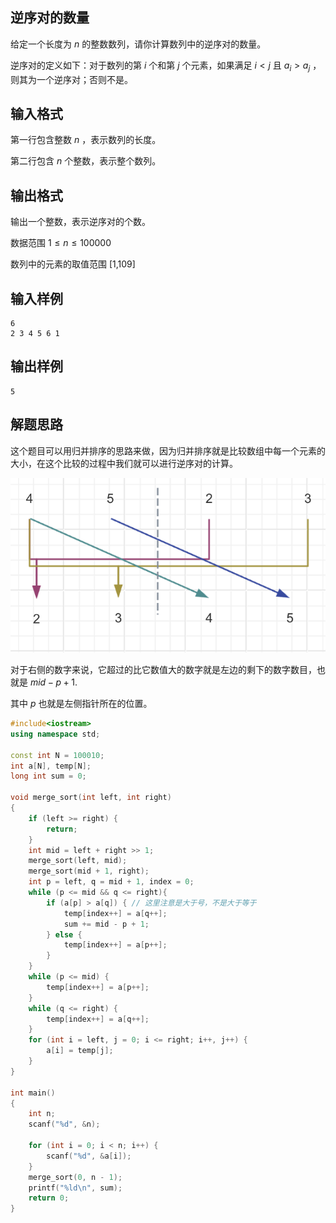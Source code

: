 ## 逆序对的数量

给定一个长度为 $n$ 的整数数列，请你计算数列中的逆序对的数量。

逆序对的定义如下：对于数列的第 $i$ 个和第 $j$ 个元素，如果满足 $i < j$ 且 $a_i > a_j$ ，则其为一个逆序对；否则不是。

## 输入格式

第一行包含整数 $n$ ，表示数列的长度。

第二行包含 $n$ 个整数，表示整个数列。

## 输出格式

输出一个整数，表示逆序对的个数。

数据范围
$1\le n\le 100000$

数列中的元素的取值范围 [1,109]

## 输入样例

```
6
2 3 4 5 6 1
```

## 输出样例

```
5
```

## 解题思路

这个题目可以用归并排序的思路来做，因为归并排序就是比较数组中每一个元素的大小，在这个比较的过程中我们就可以进行逆序对的计算。

![逆序对](../images/逆序对.png)

对于右侧的数字来说，它超过的比它数值大的数字就是左边的剩下的数字数目，也就是 $mid - p + 1$.

其中 $p$ 也就是左侧指针所在的位置。

```cpp
#include<iostream>
using namespace std;

const int N = 100010;
int a[N], temp[N];
long int sum = 0;

void merge_sort(int left, int right)
{
    if (left >= right) {
        return;
    }
    int mid = left + right >> 1;
    merge_sort(left, mid);
    merge_sort(mid + 1, right);
    int p = left, q = mid + 1, index = 0;
    while (p <= mid && q <= right){
        if (a[p] > a[q]) { // 这里注意是大于号，不是大于等于
            temp[index++] = a[q++];
            sum += mid - p + 1;
        } else {
            temp[index++] = a[p++];
        }
    }
    while (p <= mid) {
        temp[index++] = a[p++];
    }
    while (q <= right) {
        temp[index++] = a[q++];
    }
    for (int i = left, j = 0; i <= right; i++, j++) {
        a[i] = temp[j];
    }
}

int main()
{
    int n;
    scanf("%d", &n);
    
    for (int i = 0; i < n; i++) {
        scanf("%d", &a[i]);
    }
    merge_sort(0, n - 1);
    printf("%ld\n", sum);
    return 0;
}
```
